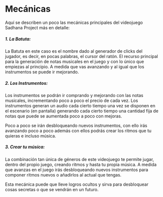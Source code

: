 # Mecánicas

Aquí se describen un poco las mecánicas principales del videojuego Sadhana Project más en detalle:

##### 1. La Batuta:

La Batuta en este caso es el nombre dado al generador de clicks del jugador, es decir, en pocas palabras, el cursor del ratón. El recurso principal para la generación de notas musicales en el juego y con lo único que empiezas al principio. A medida que vas avanzando y al igual que los instrumentos se puede ir mejorando.

##### 2. Los Instrumentos:

Los instrumentos se podrán ir comprando y mejorando con las notas musicales, incrementando poco a poco el precio de cada vez. Los instrumentos generan un audio cada cierto tiempo una vez se disponen en el escenario (en pantalla) generando cada cierto tiempo una cantidad fija de notas que puede se aumentada poco a poco con mejoras.

Poco a poco se irán desbloqueando nuevos instrumentos, con ello irás avanzando poco a poco además con ellos podrás crear los ritmos que tu quieras e incluso música.

##### 3. Crear tu música:

La combinación tan única de géneros de este videojuego te permite jugar, dentro del propio juego, creando ritmos y hasta tu propia música. A medida que avanzas en el juego irás desbloqueando nuevos instrumentos para componer ritmos nuevos o añadirlos al actual que tengas. 

Esta mecánica puede que lleve logros ocultos y sirva para desbloquear cosas secretas o que se vendrán en un futuro.

